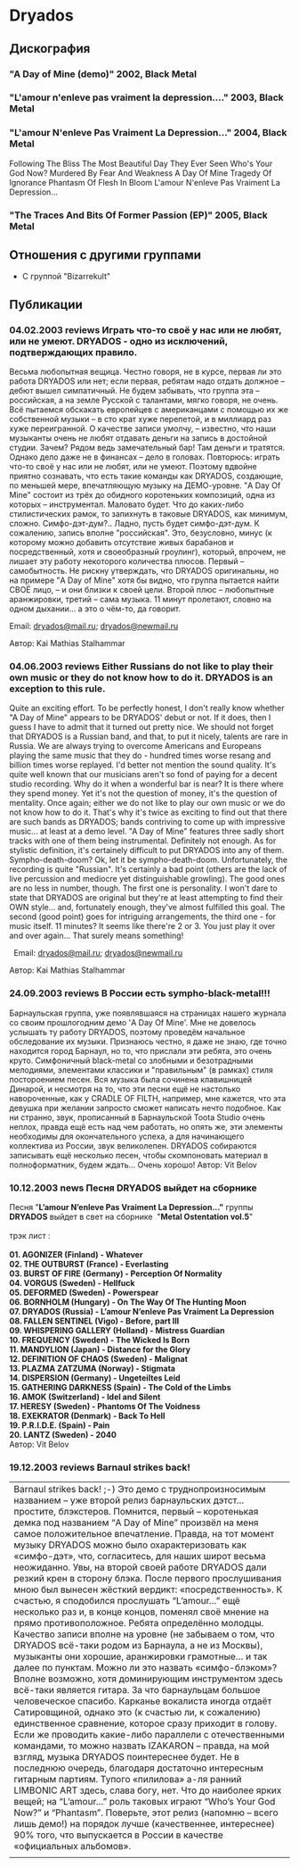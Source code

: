 # Dryados



## Дискография

### "A Day of Mine (demo)" 2002, Black Metal



### "L'amour n'enleve pas vraiment la depression...." 2003, Black Metal



### "L'amour N'enleve Pas Vraiment La Depression..." 2004, Black Metal

Following The Bliss
The Most Beautiful Day They Ever Seen
Who's Your God Now?
Murdered By Fear And Weakness
A Day Of Mine
Tragedy Of Ignorance
Phantasm
Of Flesh In Bloom
L'amour N'enleve Pas Vraiment La Depression...

### "The Traces And Bits Of Former Passion (EP)" 2005, Black Metal




## Отношения с другими группами

* C группой "Bizarrekult" 

## Публикации

### 04.02.2003 reviews Играть что-то своё у нас или не любят, или не умеют. DRYADOS - одно из исключений, подтверждающих правило.

<p>Весьма любопытная вещица. Честно говоря, не в курсе, первая ли это работа DRYADOS или нет; если первая, ребятам надо отдать должное – дебют вышел симпатичный. Не будем забывать, что группа эта – российская, а на земле Русской с талантами, мягко говоря, не очень. Всё пытаемся обскакать европейцев с американцами с помощью их же собственной музыки – в сто крат хуже перепетой, и в миллиард раз хуже переигранной. О качестве записи умолчу, – известно, что наши музыканты очень не любят отдавать деньги на запись в достойной студии. Зачем? Рядом ведь замечательный бар! Там деньги и тратятся. Однако дело даже не в финансах – дело в головах. Повторюсь: играть что-то своё у нас или не любят, или не умеют. Поэтому вдвойне приятно сознавать, что есть такие команды как DRYADOS, создающие, по меньшей мере, впечатляющую музыку на ДЕМО-уровне. "A Day Of Mine" состоит из трёх до обидного коротеньких композиций, одна из которых – инструментал. Маловато будет. Что до каких-либо стилистических рамок, то запихнуть в таковые DRYADOS, как минимум, сложно. Симфо-дэт-дум?.. Ладно, пусть будет симфо-дэт-дум. К сожалению, запись вполне "российская". Это, безусловно, минус (к которому можно добавить отсутствие живых барабанов и посредственный, хотя и своеобразный гроулинг), который, впрочем, не лишает эту работу некоторого количества плюсов. Первый – самобытность. Не рискну утверждать, что DRYADOS оригинальны, но на примере "A Day of Mine" хотя бы видно, что группа пытается найти СВОЁ лицо, – и они близки к своей цели. Второй плюс – любопытные аранжировки, третий – сама музыка. 11 минут пролетают, словно на одном дыхании… а это о чём-то, да говорит.</p>
<P> Email: <A HREF="mailto:dryados@mail.ru">dryados@mail.ru</A>; <A HREF="mailto:dryados@newmail.ru">dryados@newmail.ru</A></>

Автор: Kai Mathias Stalhammar

### 04.06.2003 reviews Either Russians do not like to play their own music or they do not know how to do it. DRYADOS is an exception to this rule.

<p>Quite an exciting effort. To be perfectly honest, I don't really know whether "A Day of Mine" appears to be DRYADOS' debut or not. If it does, then I guess I have to admit that it turned out pretty nice. We should not forget that DRYADOS is a Russian band, and that, to put it nicely, talents are rare in Russia. We are always trying to overcome Americans and Europeans playing the same music that they do - hundred times worse resang and billion times worse replayed. I'd better not mention the sound quality. It's quite well known that our musicians aren't so fond of paying for a decent studio recording. Why do it when a wonderful bar is near? It is there where they spend money. Yet it's not the question of money, it's the question of mentality. Once again; either we do not like to play our own music or we do not know how to do it. That's why it's twice as exciting to find out that there are such bands as DRYADOS; bands contriving to come up with impressive music... at least at a demo level. "A Day of Mine" features three sadly short tracks with one of them being instrumental. Definitely not enough. As for stylistic definition, it's certainely difficult to put DRYADOS into any of them. Sympho-death-doom? Ok, let it be sympho-death-doom. Unfortunately, the recording is quite "Russian". It's certainly a bad point (others are the lack of live percussion and mediocre yet distinguishable growling). The good ones are no less in number, though. The first one is personality. I won't dare to state that DRYADOS are original but they're at least attempting to find their OWN style... and, fortunately enough, they've almost fulfilled this goal. The second (good point) goes for intriguing arrangements, the third one - for music itself. 11 minutes? It seems like there're 2 or 3. You just play it over and over again... That surely means something!</p>
<P>  Email: <A HREF="mailto:dryados@mail.ru">dryados@mail.ru</A>; <A HREF="mailto:dryados@newmail.ru">dryados@newmail.ru</A></p>

Автор: Kai Mathias Stalhammar

### 24.09.2003 reviews В России есть sympho-black-metal!!!

Барнаульская группа, уже появлявшаяся на страницах нашего журнала со своим прошлогодним демо 'A Day Of Mine'. Мне не довелось услышать ту работу DRYADOS, поэтому проведём начальное обследование их музыки. Признаюсь честно, я даже не знаю, где точно находится город Барнаул, но то, что прислали эти ребята, это очень круто. Симфоничный black-metal со злобными и безотрадными мелодиями, элементами классики и "правильным" (в рамках) стиля постороением песен. Вся музыка была сочинена клавишницей Динарой, и несмотря на то, что эти песни ещё не настолько навороченные, как у CRADLE OF FILTH, например, мне кажется, что эта девушка при желании запросто сможет написать нечто подобное. Как ни странно, звук, прописанный в Барнаульской Toota Studio очень неплох, правда ещё есть над чем работать, но опять же, эти элементы необходимы для&nbsp;окончательного успеха, а для начинающего коллектива из России, звук великолепен.&nbsp;DRYADOS собираются записывать ещё несколько песен, чтобы скомпоновать&nbsp;материал в полноформатник, будем ждать... Очень хорошо!
Автор: Vit Belov

### 10.12.2003 news Песня DRYADOS выйдет на сборнике

Песня "<B>L’amour N’enleve Pas Vraiment La Depression..."</B> группы <B>DRYADOS</B> выйдет в свет на сборнике&nbsp; "<B>Metal Ostentation vol.5</B>" <BR><BR>трэк лист : <BR><BR><B>01. AGONIZER (Finland) - Whatever<BR>02. THE OUTBURST (France) - Everlasting<BR>03. BURST OF FIRE (Germany) - Perception Of Normality<BR>04. VОRGUS (Sweden) - Hellfuck<BR>05. DEFORMED (Sweden) - Powerspear<BR>06. BORNHOLM (Hungary) - On The Way Of The Hunting Moon<BR>07. DRYADOS (Russia) - L’amour N’enleve Pas Vraiment La Depression<BR>08. FALLEN SENTINEL (Vigo) - Before, part III<BR>09. WHISPERING GALLERY (Holland) - Mistress Guardian<BR>10. FREQUENCY (Sweden) - The Wicked Is Born<BR>11. MANDYLION (Japan) - Distance for the Glory<BR>12. DEFINITION OF CHAOS (Sweden) - Malignat<BR>13. PLAZMA ZATZUMA (Norway) - Stigmata<BR>14. DISPERSION (Germany) - Ungeteiltes Leid<BR>15. GATHERING DARKNESS (Spain) - The Cold of the Limbs<BR>16. AMOK (Switzerland) - Idel and Silent<BR>17. HERESY (Sweden) - Phantoms Of The Voidness<BR>18. EXEKRATOR (Denmark) - Back To Hell<BR>19. P.R.I.D.E. (Spain) - Pain<BR>20. LANTZ (Sweden) - 2040</B><BR>
Автор: Vit Belov

### 19.12.2003 reviews Barnaul strikes back!

<TABLE id=HB_Mail_Container height="100%" cellSpacing=0 cellPadding=0 width="100%" border=0 UNSELECTABLE="on">
<TBODY>
<TR height="100%" UNSELECTABLE="on" width="100%">
<TD id=HB_Focus_Element vAlign=top width="100%" background="" height=250 UNSELECTABLE="off">Barnaul strikes back! ;-) Это демо с труднопроизносимым названием – уже второй релиз барнаульских дэтст… простите, блэкстеров. Помнится, первый – коротенькая демка под названием “A Day of Mine” произвёл на меня самое положительное впечатление. Правда, на тот момент музыку DRYADOS можно было охарактеризовать как «симфо-дэт», что, согласитесь, для наших широт весьма неожиданно. Увы, на второй своей работе DRYADOS дали резкий крен в сторону блэка. После первого прослушивания мною был вынесен жёсткий вердикт: «посредственность». К счастью, я сподобился прослушать “L’amour…” ещё несколько раз и, в конце концов, поменял своё мнение на прямо противоположное. Ребята определённо молодцы. Качество записи вполне на уровне (не забываем о том, что DRYADOS всё-таки родом из Барнаула, а не из Москвы), музыканты они хорошие, аранжировки грамотные… и так далее по пунктам. Можно ли это назвать «симфо-блэком»? Вполне возможно, хотя доминирующим инструментом здесь всё-таки является гитара. За что барнаульцам большое человеческое спасибо. Карканье вокалиста иногда отдаёт Сатировщиной, однако это (к счастью ли, к сожалению) единственное сравнение, которое сразу приходит в голову. Если же проводить какие-либо параллели с отечественными командами, то можно назвать IZAKARON – правда, на мой взгляд, музыка DRYADOS поинтереснее будет. Не в последнюю очередь, благодаря достаточно интересным гитарным партиям. Тупого «пилилова» а-ля ранний LIMBONIC ART здесь, слава богу, нет. Что до наиболее ярких вещей; на “L’amour…” роль таковых играют “Who’s Your God Now?” и “Phantasm”. Поверьте, этот релиз (напомню – всего лишь демо!) на порядок лучше (качественнее, интереснее) 90% того, что выпускается в России в качестве «официальных альбомов». </TD></TR>
<TR UNSELECTABLE="on" hb_tag="1">
<TD height=1 UNSELECTABLE="on">
<DIV id=hotbar_promo></DIV></TD></TR></TBODY></TABLE>
<BLOCKQUOTE id=c2034a82>
<TABLE id=HB_Mail_Container height="100%" cellSpacing=0 cellPadding=0 width="100%" border=0 UNSELECTABLE="on">
<TBODY>
<TR height="100%" UNSELECTABLE="on" width="100%">
<TD id=HB_Focus_Element vAlign=top width="100%" background="" height=250 UNSELECTABLE="off"></TD></TR>
<TR UNSELECTABLE="on" hb_tag="1">
<TD height=1 UNSELECTABLE="on">
<DIV id=hotbar_promo></DIV></TD></TR></TBODY></TABLE></BLOCKQUOTE>
Автор: Kai Mathias Stalhammar

### 30.01.2004 reviews Russia&#39;s top notch sympho black...

This demo with a hardly-pronouncable title is already the second release of<BR>Barnaul's deathsters... oops, blacksters. As far as I remember, the first one -<BR>a short demo named " A Day of Mine" - made a most positive impression on me. At<BR>that time though, Dryados' music<BR>could be characterized as sympho-death metal which is rather uncommon for this<BR>country. Alas, in their second work, Dryados made a sharp turn to black metal.<BR>After having listened to it once, I carried out a harsh verdict: "mediocrity".<BR>Fortunately, I came to listen to "L'amour..." several more times & in the end,<BR>changed my opinion to the exactly opposite. The guys have definitely done a very<BR>good job! The recording is of rather high-level quality (would you please<BR>remember that Dryados comes not from Moscow but from Barnaul!); They are good<BR>musicians doing competent arrangements & so on point by point. Can that be<BR>called sympho-black? Yes, it is absolutely possible... even though guitars<BR>prevail over other instruments. For this, the Barnaul guys deserve a huge "thank<BR>you!". The singer's croaking sometimes sounds a bit similar to Satyr's, however<BR>( fortunately or unfortunately) this is the only comparison that immediately<BR>comes to my mind. To draw any parallels with<BR>other Russian bands, one can name Izakaron, but in my view, Dryados' music is<BR>way more interesting, - last but not least, due to rather exciting guitar<BR>passages. Thanks God, there aren't any dumb "sawing" (Russian slang) a-la early<BR>Limbonic Art. As for the best songs on "L'amour..." , these are "Who's your God<BR>now?" & "Phantasm". Believe me, this release (it is just a demo!!) is way better<BR>(i.e. more interesting & of a better quality) than 90% of what is released in<BR>Russia in the shape of "official albums".<BR>
Автор: Kai Mathias Stalhammar

### 29.02.2004 news One of the best Russian sympho-black-metal bands DRYADOS signed with MUSICA PRODUCTION

<DIV><B><IMG height=300 alt="" hspace=0 src="/images/news/2004.02/6101.jpg" width=300 align="right" border=0>DRYADOS </B>the band from Barnaul, Siberia, Russia&nbsp;released their debut album through&nbsp;<B>MUSICA PRODUCTION</B>, Moscow, Russia. <B>DRYADOS</B> is the sympho black-metal band and their first demos had good responses in international magazines.&nbsp;Music sample from&nbsp;<B>"L'amour n'enleve pas vraiment la depression..."</B>&nbsp;can be downloaded from <A href="/samples/d/dryados/2004_993.mp3"><U>http://musica.mustdie.ru/samples/d/dryados/2004_993.mp3</U></A>&nbsp;</DIV>
<DIV>&nbsp;</DIV>
<DIV>Track-list:</DIV>
<DIV><B>Following The Bliss<BR>The Most Beautiful Day They Ever Seen<BR>Who's Your God Now?<BR>Murdered By Fear And Weakness<BR>A Day Of Mine<BR>Tragedy Of Ignorance<BR>Phantasm<BR>Of Flesh In Bloom<BR>L'amour N'enleve Pas Vraiment La Depression...</B></DIV>
<DIV><B></B>&nbsp;</DIV>
<DIV><B>Labelcontact: <A href="mailto:mustdie@atom.ru">mustdie@atom.ru</A></B></DIV>
<DIV>&nbsp;</DIV>
<DIV>Bandcontact: <A href="mailto:dryados@rol.ru">dryados@rol.ru</A></DIV>
<DIV>&nbsp;</DIV>
<DIV>Labeles, 'Zines - feel free to contact. Trades are welcome.</DIV>
Автор: Vit Belov

### 12.03.2004 news DRYADOS в Томске

<center><IMG height=296 src="/images/shows_rus/2004.04/6319.gif" width=443 border=0></center>
Автор: Vit Belov

### 30.03.2004 reviews Находка из глубинки

<P>ДРИАДЫ [dryados] — в греко-римской мифологии — лесные нимфы, покровительницы деревьев, рождавшиеся вместе с деревьями, жившие в их листве и умиравшие вместе с ними. </P>
<P>В последнее время, в глубинках российской империи появляется все больше и больше групп удивляющих своим качественным и интересным материалом. Например, рыбинский BOG~MOROK, ZEROKARMA из Находки, кирово-чепецкая AUTUMN RAIN MELANCHOLY, MURDER DELIRIUM из Барнаула. И вот еще один барнаульский акт DRYADOS представляет нашему вниманию техничный и мелодичный sympho black metal, ни на кого особо не похожий, хотя и неоригинальный, при этом качественный и интересный. Отличная смесь мелодизма и брутальности, мощных оркестровых партий с тяжелыми гитарными риффами. Грамотная работа со всех сторон. Особо хочется отметить, что музыканты не злоупотребляют клавишными и немного хаотичная гитарная звуковая стена у них на первом плане. Похоже, ремастеринг альбома пошел ему на пользу. Сейчас он звучит куда монолитнее и симфоничней, чем в первом варианте. Конечно, придраться есть к чему, но сравнивая эту работу с остальным российским рынком, признаешь, что этот альбом имеет больше плюсов, чем минусов. В то же время, понимаешь, что на мировом рынке подобных работ не сосчитать, и там этот альбом может легко затеряться в общем круговороте. Но это дебют музыкантов, у них все впереди. И если этому альбому будет сопутствовать успех (что очень вероятно), то это должно подстегнуть музыкантов на дальнейшее самообразование и самосовершенствование. Глядишь, через несколько лет, им и удастся достичь признания не только на Родине. Задатки и потенциал для этого у них есть. Желание -&nbsp;думаю тоже. Осталось пожелать им везения, ну и, конечно, не переставать работать, работать и работать...</P>
Автор: Dimas

### 17.07.2004 news Первые оценки DRYADOS

<P>В новом номере журнала <B>DARK CITY #21</B> опубликованы сразу две рецензии на дебютный альбом <B>DRYADOS 'L`Amour N`enleve Pas Vraitment La Depression'</B>. <B>Юра "Хирург"</B> выставил группе высокий бал <B>4 из 5</B>, а <B>Андрей Корюхин</B> оценил работу чуть ниже - <B>3 из 5</B>.</P>
<P>"<I>Симфонический блэк, сделанный очень правильно, даже красиво, с неплохими мелодиями</I>" - <B>Хирург</B></P>
<P>"<I>Мелодичный блэк с англоязычными текстами и неплохим оформлением, безусловно, имеет коммерческий потенциал</I>" - <B>Андрей Корюхин.</B></P>
<P>Полную версию рецензий читайте в только что вышедшем новом номер <B>DARK CITY</B> с <B>CREMATORY</B> на обложке.</P>
Автор: Vit Belov

### 19.08.2004 news DRYADOS на сборнике Metal Ostentation 5

<P><STRONG>DRYADOS</STRONG> вышли на сборнике <STRONG>Metal Ostentation 5</STRONG> тиражом 2000 экземпляров. По вопросам приобретения&nbsp;компакт-диска (цена 150 рублей) обращайтесь по адресу <A href="mailto:dryados@mail.ru">dryados@mail.ru</A></P>
<P>&nbsp;</P>
Автор: Vit Belov

### 11.01.2005 articles DRYADOS: &quot;Почувствуйте нашу музыку, настроение&quot;.

<P><IMG height=328 alt="" hspace=0 src="/images/articles_rus/2005.01/7650.jpg" width=225 align=right border=5>Прошлый год ознаменовался выходом первого релиза на MUSICA Production. И вот сейчас, когда весь первый тираж почти раскуплен, мы решили рассказать об этой группе немного. На связи Роман.</P>
<P>Вопрос: Расскажи о DRYADOS в общих чертах. О состоянии дел с металлом в Ваших краях.</P>
<P>Ответ: Наш коллектив отметил свое трехлетие в декабре 2004 года, и очень много сделано за это время – записан и издан альбом, налажены контакты во многих городах Сибири, есть партнеры и друзья в Европе, Северной Америке. Сейчас налаживается организация концертов по региону, и планируются выступления в центральной части России. </P>
<P>Вопрос: Я знаю, что тексты Вам сочиняют иностранные граждане. Каким образом произошла эта кооперация?</P>
<P>Ответ: Некоторые тексты действительно написаны нашей знакомой из США - Сарой, знакомству с которой мы обязаны нашему бывшему гитаристу Денису. Он познакомился с ней через Интернет, дал послушать несколько наших песен, и она предоставила нам материал, который после некоторых изменений и был использован для песен "Who's Your God Now", "L'amour…" и "Murdered By Fear And Weakness"</P>
<P>Вопрос:&nbsp; Как бы Вы сами оценили свой дебютный альбом. Чего он, по-вашему, достоин. И какие Ваши планы на будущее?</P>
<P>Ответ: Мы считаем, что это достойное творение для дебюта, и мы очень довольны результатом, как своей работы, так и работой своего издателя и дистрибьюторов в различных уголках планеты. <BR>Альбом достоин того, чтобы его послушали, поняли, почувствовали нашу музыку, наше настроение.<BR>Если говорить о будущем коллектива, то можно отметить что сейчас в группе появился долгожданный барабанщик, который будет участвовать в записи, и, конечно же, ведется работа над новым материалом, уже сейчас готово несколько песен. Кроме того, уже записана кавер-версия песни M.Farmer "Je Te Rends Ton Amour", которая станет настоящим сюрпризом не только для наших поклонников.</P>
<P><IMG height=321 alt="" hspace=0 src="/images/articles_rus/2005.01/7651.jpg" width=274 align=left border=5>Вопрос: У Вас были проблемы с поиском барабанщика. Почему?</P>
<P>Ответ: Проблема в том, что в регионе очень сложно найти человека, который умел бы, и хотел бы работать, так как у нас довольно непростые партии ударных. К счастью, сейчас эта проблема уже решена и ведутся репетиции с хорошим музыкантом.</P>
<P>Вопрос: Вы ездите по городам в Вашем регионе. Что бы Вы могли рассказать о состоянии дел и в этих городах? Как Вас принимает публика? Какие достойные коллективы играли с Вами? Много ли народу приходило на концерты?</P>
<P>Ответ: Да, мы действительно выступаем в других городах Сибирского региона, но не так часто как хотелось - бы. В каждом городе есть интересные коллективы, с которыми приятно работать на сцене, но, к сожалению, организация самих концертов не всегда находиться на должном уровне. </P>
<P>Что касается публики, то в каждом городе есть две половины людей на концертах – те, кто пришли просто "оторваться" и те, кто пришел послушать музыку, и каждая из этих половин реагирует достаточно адекватно на наше выступление. Мне кажется что людей, которые приходят "слушать", на нашем выступлении гораздо больше, и это очень здорово, когда видишь осмысленные лица в зале. <BR>В городе Томске с нами выступала группа Apokefale - black metal, они очень активно работают, и в этом году выходит их дебютный альбом. В городе Новосибирске есть неплохие группы Morior и Wyvern, но, к сожалению, мы с ними еще не выступали. Кроме того, в регионе много молодых, начинающих коллективов. <BR></P>
Автор: Vit Belov

### 31.05.2005 news Новости от MUSICA Production

<P><B><IMG height=100 alt="" hspace=0 src="/images/news_rus/2005.05/8590.jpg" width=100 align=left border=5>SINFUL</B> - SINFUL продолжают активно презентовать свой новый альбом "Омут". В ближайшие месяцы намечено множество концертов: Санкт-Петербург (5 июня), Калуга (17 июня), открытый фестиваль в Орехово-Зуево (2-3 июля), Open-Air Metal Crowd 2005 в Речице, Беларусь (16 июля), а также коллектив отметится на Metal head Mission в Крыму. <BR>Тем временем очень успешно прошла презентация альбома в Москве 1 мая, читайте отчёт <A href="/ru/articles/1/54466/">здесь</A>. 
<P><IMG height=100 alt="" hspace=0 src="/images/news_rus/2005.05/8588.jpg" width=100 align=right border=5>Спрашивайте новый альбом <A href="/ru/band/sinful/10569/">"Омут"</A> в магазинах вашего города!!! 
<P><B>HOLY BLOOD</B> - Интервью с HOLY BLOOD опубликовано в новом номере LEGION с SIX FEET UNDER на обложке. Спрашивайте в магазинах города. 
<P>Спрашивайте новый альбом <A href="/ru/band/holy_blood/10588/">"Волны Танцуют"</A> в магазинах вашего города!!! 
<P><B></B>
<P><B><IMG height=100 alt="" hspace=0 src="/images/news_rus/2005.05/8587.jpg" width=100 align=left border=5>DRAMA</B> - группа в ближайшие месяцы перезжает на ПМЖ в Санкт-Петербург. Соответственно и концертов станет больше. В частности группа будет поддерживать ANCIENT в СПб, если, конечно же, тур состоится. Первые рецензии на альбом DRAMA на <A href="/ru/band/drama/10067/#reviews">Musica.mustdie</A> 
<P>Спрашивайте новый альбом <A href="/ru/band/drama/10067/">"Winds Choir Opera"</A> в магазинах вашего города!!! 
<P><B><IMG height=100 alt="" hspace=0 src="/images/news_rus/2005.05/8589.jpg" width=100 align=right border=5>DRYADOS</B> - После успешного тура вместе с ROSSOMAHAAR по нескольким городам западной Сибири группа планирует добраться с концертами в европейскую часть страны. В это же время DRYADOS сочиняют песни для нового альбома. </P>
<P>Спрашивайте новый альбом <A href="/ru/band/dryados/8965/">"<STRONG>L'amour N'enleve Pas Vraiment La Depression...</STRONG>"</A> в магазинах вашего города!!! </P>
<P>Также все эти диски можно риобрести в нашем интернет-магазине: <A href="/ru/shop/">http://musica.mustdie.ru/ru/shop/</A></P>
<P>Адрес лэйбла:&nbsp;<A href="http://mp.musica.mustdie.ru/">http://mp.musica.mustdie.ru</A></P>
Автор: Vit Belov

### 05.06.2005 news Black metal fest  в Новосибирске

<P>4 июля, понедельник. Пиво "НЕВСКОЕ" представляет: BLACK METAL FESTIVAL в клубе РОК-СИТИ в Новосибирске</P>
<P>Участвуют: <STRONG>Ungraved</STRONG>, <STRONG>Evoke thy Lords</STRONG>, <STRONG>Wyverna</STRONG> (Новосибирск)</P>
<P><STRONG>Хэдлайнер -&nbsp; Dryados </STRONG>(Барнаул)</P>
<P>Ночной рок-н-ролл - играет DJ Melov.  </P>
<P>Билеты от 200 рублей, по флаеру - скидка 50%. При покупке билетов в предварительной продаже - цена 100 руб . Начало&nbsp; в 20-00. Во время концерта будет организована продажа компакт-дисков групп - участников фестиваля. После концерта от клуба отправится автобус до Академгородка. ВНИМАНИЕ! Фейс-контроль. Мероприятие только для совершеннолетних (18+). При себе иметь документ, удостоверяющий личность.</P>
<P>Подробности на <A href="http://www.rockcity.ru/">www.rockcity.ru</A> </P>
Автор: Bizarre

### 10.08.2005 news DRYADOS уже в студии!

<P>Группа <STRONG>DRYADOS</STRONG> приступила к записи своего нового материала в студии <STRONG>AMM</STRONG>. Всего планируется записать около 4 новых песен и кавер на <STRONG>M. Farmer</STRONG>. Музыканты коллектива обещают подарить слушателям более жесткий материал, чем на дебютном альбоме, при этом оставаясь в рамках своей романтической концепции.</P>
Автор: Bizarre

### 15.08.2005 news Альбом DRYADOS уже в продаже!!!

<DIV><IMG height=250 alt="" hspace=0 src="/images/news_rus/2004.02/6100.jpg" width=250 align=right border=0>Дебютный альбом sympho-black-metal коллектива из Барнаула <B>DRYADOS</B>&nbsp;<B>'L'amour N'enleve Pas Vraiment La Depression...' </B>уже в продаже. Пластинка была записана в <B>Toota Studio</B> в Барнауле. Великолепный кавер-артворк выполнен&nbsp;&nbsp;<B>Andrey “DeadheaD”.</B></DIV>
<DIV>&nbsp;</DIV>
<DIV>Track-list:</DIV>
<DIV><B>Following The Bliss<BR>The Most Beautiful Day They Ever Seen<BR>Who's Your God Now?<BR>Murdered By Fear And Weakness<BR>A Day Of Mine<BR>Tragedy Of Ignorance<BR>Phantasm<BR>Of Flesh In Bloom<BR>L'amour N'enleve Pas Vraiment La Depression...</B></DIV>
<DIV>&nbsp;</DIV>
<DIV>Total time: 36 minutes.</DIV>
<DIV>&nbsp;</DIV>
<DIV>Одна песня в формате mp3 лежит по адресу <A href="/samples/d/dryados/2004_993.mp3"><U>http://musica.mustdie.ru/samples/d/dryados/2004_993.mp3</U></A></DIV>
<DIV>&nbsp;</DIV>
<DIV>ВНИМАНИЕ! ВЫЛОЖЕНА ЕЩЁ ОДНА ПЕСНЯ: <A href="/samples/d/dryados/2004_1610.mp3">http://musica.mustdie.ru/samples/d/dryados/2004_1610.mp3</A></DIV>
<DIV>&nbsp;</DIV>
<DIV>Сайт группы: <A href="http://dryados.musica.mustdie.ru/">http://dryados.musica.mustdie.ru</A></DIV>
<DIV>Cайт лэйбла: <A href="http://mp.musica.mustdie.ru/">http://mp.musica.mustdie.ru</A></DIV>
<DIV>&nbsp;</DIV>
<DIV>По всем вопросам обращаться по адресу <A href="mailto:mustdie@atom.ru">mustdie@atom.ru</A></DIV>
<DIV>&nbsp;</DIV>
<DIV>Контакт с группой : <A href="mailto:dryados@mail.ru">dryados@mail.ru</A></DIV>
<DIV>&nbsp;</DIV>
<DIV>Диск можно приобрести в "Горбушкином Дворе" в магазине Metal&Progressive (м. Багратионовская) и в нашем интернет-магазине. Спрашивайте в магазинах своего города.</DIV>
Автор: Vit Belov

### 10.09.2005 reviews … А по морю – гроб с венком плывет…

<P>Великолепный образец симфонического black metal’а из далекого города Барнаула. Трио DRYADOS – это очаровательная клавишница Динара, и два гитариста - Roman (по совместительству, он же – вокалист) и Denny (он же – басист). <BR>Музыка группы поражает продуманностью и качеством – например, очень гармонично подобран скриминг, который вроде бы и не сильно выделяется на общем фоне – но в то же время и не утоплен под нагромождением инструментала. И – это однозначно не ворона Каркуша и не утка Дональд Дак, на которых так похожи горлопаны из множества команд Черного Легиона. Это хороший блэковый скриминг. Потом, я не знаю, специально так задумывалось или нет, но получилось довольно оригинально – гитары звучат чуть глуховато и даже как-то угрожающе, тем самым, нагнетая мрачную, нервозную атмосферу. И атмосфера эта на протяжении всего альбома умело поддерживается красивыми клавишными партиями. Типа, как разделение труда – гитары делают, клавиши поддерживают. Всему свое место.<BR>Музыканты сумели совместить разнообразие тем и насыщенность аранжировок с простотой и доходчивостью материала. Здесь гармонично и без малейшего напряга уживаются melodic black metal и классические симфо-пассажи, причем оба составляющих от присутствия друг друга лишь выигрывают. <BR>Довольно оригинально, на мой взгляд, оформление полиграфии, выдержанное в голубых, не свойственных этому стилю музыки тонах. По подернутой рябью водной глади уплывает в чернеющий закат гроб – да-да, гроб с траурным венком на крышке… Согласен, визуальный ряд весьма странный и неоднозначный, но – честное слово, чем-то он цепляет. И еще – очень приятно порадовал чистый саунд – никакого песка, перегруза или пластмассы…<BR>Интро “Following The Bliss” похоже на морской прилив – словно тяжелые волны медленно накатывают на берег… А потом – начинается настоящий шторм. Величественный, полный горечи, драматизма и насквозь пронизанный темной, обреченной какой-то романтикой… Одна за другой следуют монументальные в своем величии композиции-волны, сильнейшие из которых, на мой взгляд, - “Tragedy Of Ignorance” и титульная. Семь трэков на тридцать семь минут – по-моему, идеальное время звучания для альбома…<BR>Не без пафоса, конечно, написал – но содержимому альбома соответствует.</P>
Автор: Dr. Grandma

### 02.04.2006 bios DRYADOS bio

<P>Группа была создана Динарой и Романом в 2002 году, примерно в это же время в группе появился Денис, который сильно помог становлению группы. С ним было записано первое демо “<STRONG>A day of mine</STRONG>”, получившее хорошие отклики в отечественной и зарубежной прессе и отыграны первые концерты.&nbsp; В 2003 году&nbsp; в маленькой студии на старом оборудовании был записан&nbsp; дебютный альбом "<STRONG>L'amour..</STRONG>.". Продюсированием занимался Константин Коротаев, опытный музыкант и звукорежиссер.&nbsp; После рассылки промо-пакетов&nbsp; выпуск альбома предлагали сразу несколько отечественных лейблов, был интерес и со стороны западных издателей. В марте 2004 альбом вышел на <STRONG>MUSICA Prod</STRONG>.,&nbsp; и&nbsp; в последствии тираж достиг 3000 дисков.&nbsp; после выхода альбома Денис покинул группу, и на место гитариста был приглашен Константин Коротаев.&nbsp; В конце 2004 – начале 2005 состав был полностью укомплектован&nbsp; и группа дала&nbsp; около 10 концертов, съездила в качестве турового саппорта вместе с Rossomahaar и сделала новую студийную запись - EP "The Traces and Bits of Former Passion".<BR></P>
Автор: Bizarre

### 03.04.2006 news DRYADOS выпустили EP

<P align=justify><IMG style="WIDTH: 202px; HEIGHT: 200px" height=200 alt="" hspace=0 src="/images/news_rus/2006.04/10184.jpg" width=202 align=left border=5>В конце декабря 2005 года <STRONG>DRYADOS</STRONG> выпустили собственными силами <STRONG>EP “The Traces and Bits of Former Passion”</STRONG> тиражом 199&nbsp;копий&nbsp;в картонных слипкейсах.&nbsp;На диск вошли две новых песни, кавер на песню <STRONG>M.FARMER "Je Te Rends Ton Amour"</STRONG>, концертное видео и фотографии коллектива.&nbsp;Обложку для диска делал постоянный дизайнер <STRONG>DRYADOS </STRONG>- Андрей <STRONG>"deadhead"</STRONG>.&nbsp;В данный момент идут переговоры об издании на западе материала группы в виде сплит-релиза.</P>
<P align=justify>Вот как прокомментировали выход <STRONG>EP</STRONG> в западной прессе: </P>
<P align=justify>После их успешного дебютного альбома 2004 года <STRONG>"L'amour..."</STRONG>, разросшиеся до квинтета русские предлагают, к сожалению, всего&nbsp;&nbsp; лишь малюсенький <STRONG>EP</STRONG>. Группа по-прежнему находит вдохновение для своего искуcства весьма первокласнно и изобретательно, при этом всегда с драматическим и меланхолическим настроем. Самый&nbsp; лучший и забойный трек - второй под названием <STRONG>"Congealed"</STRONG>, эта очень запоминающаяся агрессивная и сочная песня содержит в себе всё, что только можно желать для песни в данном стиле. У обновлённого квинтета довольно хорошо получилась смесь из&nbsp; неистово взрывных пассажей, полных ненависти, в сбалансированной&nbsp;&nbsp; комбинации с сильно мелодичными моментами. В некоторых местах эта вещь вызывает&nbsp; ассоциации с французской <STRONG>ANOREXIA NERVOSA</STRONG> - так что, поклонники этой группы, обратите внимание. Стоит упомянуть игру клавишницы, которая наслаждает внимательные уши восхитительно сакральными нотами.&nbsp; /<STRONG>Markus Eck - Legacy</STRONG>/</P>
<P align=justify>Симфоблек в духе <STRONG>EMPEROR</STRONG> и <STRONG>ANOREXIA NERVOSA</STRONG>. Величественные клавишные, пронзительные гитары, мощные ударные и конечно же полный ненависти вокал! Талантливая группа, которой нужен лейбл чтобы сделать их звездами. /<STRONG>Fabrice Cassaro - Metallian(fr</STRONG>)/</P>
<P>контакт: dryados(at)mail.ru</P>
Автор: Bizarre

### 27.04.2006 reviews Отечественные дриады симфонического black metal

<P>На повестке дня - новый трехпесенный сингл от барнаульских sympho black металлеров, выпущенный своими силами и в довольно-таки интересном виде – это лимитированный картонный слипкейс тиражом всего 199 копий. На данный момент состав группы изменился и расширился - появились барабанщик Александр и гитарист Константин, а вместо Denny басистом стал Руслан.</P>
<P>По сравнению с предыдущей работой (дебютный полноформатный альбом "L'amour N'enleve Pas Vraiment La Depression...", вышедший в 2005-м году на MUSICA Production) музыка DRYADOS каких-то особенных изменений не претерпела - это&nbsp; все тот же мелодичный black metal с обилием клавишных партий, с приятным scream'ом и помпезной атмосферой. Помимо двух новых собственных песен&nbsp; (из которых лично мне больше приглянулась одноименная с диском - "The Traces And Bits Of Former Passion"), музыканты записали весьма оригинальный кавер на песню Милен Фармер "Je Te Rends Ton Amour", очень даже вписывающийся в творчество DRYADOS (ежели б не написали, что это кавер, подумал бы, что это их песня). Диск также содержит мультимедиа-часть - это концертное видео и фотографии коллектива. И все бы хорошо, но вот вопрос у меня есть - чего ж так мало-то?..</P>
Автор: Dr. Grandma

### 09.08.2006 news Gargoyle Party в Барнауле

<P>8 сентября в клубе "Глазное яблоко" (Малый зал Шоу-центра Козилей) состоится первый, ежегодный концерт, посвященный памяти легендарным гротескным и фантастическим существам, населявшим когда-то нашу землю, как известно покоящуюся на трёх слонах, что стоят на панцире гигантской черепахи, дрейфующей в средиземном море…</P>
<P>В концерте примут участие ВИА «<STRONG>БЕСКОНЕЧНОСТЬ</STRONG>», «<STRONG>DRYADOS</STRONG>», "<STRONG>CROMLECH</STRONG>", а также «<STRONG>EVOKE&nbsp;THY LORDS</STRONG>», приедущие почтить память Горгульи из далекого королевства Новосибирск.</P>
<P>Вход будет осуществляться в 19:00 по атомным часам г. Барг(на)уля.<BR>При входе будет взиматься дань в размере 110 древесных песо.</P>
<P>Пришедшим в костюмах горгульи, а также в футболках «I love Gargoyle» © – скидка 50%!</P>
<P>Также будет организована рекламная поддержка концепции, в виде футболок, флажков и прочей горгульей атрибутики, так что для полного угара - запасайтесь дополнительными древесными песо. Также состоится продажа DVD дисков с концертами, стоймостью от 100р.</P>
Автор: Bizarre

### 17.08.2006 news Презентация альбома UNGRAVED, Новосибирск

<P>Новосибирск, клуб "<STRONG>РОК-СИТИ</STRONG>", 16 сентября. <BR>билеты 100 рублей в предварительной продаже, в день концерта - 200.<BR>начало концерта в 18.00<BR>Участвуют <STRONG>UNGRAVED</STRONG> (melodic death), <STRONG>DRYADOS</STRONG> (Romantic sympho black, Барнаул)</P>
Автор: Bizarre

### 30.08.2006 news ПРИСОЕДИНЯЙТЕСЬ К  КУЛЬТУ!!!

<P>Вокалист <STRONG>DRYADOS</STRONG>&nbsp;выложил в сеть две песни собственного сайд-проекта <STRONG>BIZARREKULT. BIZARREKULT -</STRONG> это единственный в мире блек метал с лирикой на татарском (!) языке.&nbsp; Скачать песни можно со странички группы<STRONG> </STRONG><A href="http://www.myspace.com/bizarrekult">http://www.myspace.com/bizarrekult</A>. </P>
Автор: Bizarre

### 30.08.2006 news JOIN THE KULT!!!

<P>With great pleasure we would like to announce side project of<STRONG> DRYADOS's</STRONG> frontman - <STRONG>BIZARREKULT. </STRONG><STRONG>BIZARREKULT</STRONG> is a cold, grim and depressive black metal art. It is where classical black metal meets hypnotizing and even shamanic intonations of Tatar language.<STRONG>&nbsp;</STRONG><STRONG>BIZARREKULT</STRONG> is a message for those who are tired of this living, tired of chaos in the world where misanthropy becomes nothing but the only life codex for everyone.&nbsp;<STRONG>BIZARREKULT</STRONG> is an original band. It is a new total <STRONG>KVLT</STRONG>!!! JOIN THE KULT AT <A href="http://www.myspace.com/bizarrekult">http://www.myspace.com/bizarrekult</A></P>
Автор: Bizarre

### 01.09.2006 news TERMINAL CHAOS FEST, Томск

<FONT size=1>
<P><STRONG>SIGNIS</STRONG>T -Dark metal, <STRONG>SILENT HOUR</STRONG>(Кемерово)-Melodic death, &nbsp;<STRONG>ULTIMATE REALITY</STRONG> -Nu death metal, <STRONG>СЛОМАННЫЙ ВОЗДУХ</STRONG> -Neo death metal, <STRONG>PANZERTANK</STRONG> -military industrial metal, <STRONG>DRYADOS </STRONG>(Барнаул) -Romantic black metal, <STRONG>САВАН</STRONG>- heavy&nbsp;metal <BR>клуб "ФАКЕЛ", билеты 160-180 руб, начало в 17.00</P></FONT>
Автор: Bizarre

### 19.03.2007 articles DRYADOS: &quot;Неопубликованное интервью...&quot;

<P><IMG height=213 alt="" hspace=0 src="/images/articles_rus/2007.03/11473.jpg" width=394 align=right border=5>Сегодня мы публикуем материал, написанный около года назад, который должен был появиться в каком-то новом Интернет-издании, но оно «приказало долго жить».<BR>Итак, Роман из DRYADOS отвечает на вопросы Тимофея Матюхина (<A href="mailto:666_tatu_666@rambler.ru">666_tatu_666@rambler.ru</A>)</P>
<P>1.&nbsp;Поскольку группа DRYADOS не очень хорошо известна в народе, для начала не-много истории: кто? где? когда? Попутно о произошедших переменах в составе, в частности, уходе Дениса.<BR>- Группа была создана Динарой и Романом в 2002 году, примерно в это же время в группе появился Денис, который сильно помог становлению группы. С ним мы за-писали первое демо “A day of mine”, получившее хорошие отклики в отечествен-ной и зарубежной прессе и отыграли первые концерты.&nbsp; В 2003 году мы засели в маленькую студию и на старом оборудовании записали свой дебютный альбом. Продюсированием занимался Константин Коротаев, опытный музыкант и звукоре-жиссер.&nbsp; После рассылки промо-пакетов нам предложили выпуск альбома сразу не-сколько отечественных лейблов, был интерес и со стороны западных издателей. Мы согласились&nbsp; на предложение Виталия Белова из MUSICA Prod.,&nbsp; т.к. были уверены, что он окажет 100% поддержку релизу, и по прошествии времени можно с уверенностью сказать, что мы не ошиблись.&nbsp; К сожалению, после выхода альбома Денис покинул группу, и на место гитариста был приглашен Константин Коротаев. В этом составе мы дали пару концертов и продолжали поиск ударника. В конце 2004 – начале 2005 мы укомплектовали состав новыми музыкантами и успели отыграть около 10 концертов и сделать новую студийную запись.</P>
<P>2.&nbsp;Как вы дошли до жизни такой, что решили играть тяжелую музыку?<BR>- We have been spellbound….. (шутка).&nbsp; Для нас та музыка, которую мы делаем –&nbsp;&nbsp;&nbsp;&nbsp;&nbsp;&nbsp;&nbsp;&nbsp;&nbsp;&nbsp;&nbsp;&nbsp;&nbsp;&nbsp;&nbsp; выражение собственных&nbsp; эмоций, чувств, мы не выбираем стиль и степень “тяже-сти”,&nbsp; все происходит интуитивно.</P>
<P>3.&nbsp;Был ли у вас предыдущий музыкальный опыт в других коллективах? Есть ли у ко-го-то из участников группы музыкальное образование? Имеются ли параллельные проекты? <BR>- Константин несколько лет назад был гитаристом группы “MURDER DELIRI-UM”, а в данный момент играет на басу в альтернативной команде&nbsp; “A MADDEL”. Ударник Александр до этого пробовал силы в альтернативной музыке,&nbsp; басист Рус-лан в трэше. Мы с Динарой всегда сочиняем музыку вместе &#61514;.&nbsp; Единственный че-ловек с музыкальным образованием в нашем коллективе -&nbsp; Динара, у нее за плеча-ми музыкальное училище и Институт Культуры. Что касается проектов, как я уже говорил, Константин занят в альтернативной команде на басу, а&nbsp; я сейчас&nbsp; занима-юсь собственным сайд-проектом, который вы сможете услышать до конца этого года.</P>
<P>4.&nbsp;Откуда такое «сказочное» название группы? За ним скрывается какой-то смысл, или же просто понравилось слово? <BR>-&nbsp;&nbsp; За названием скрывается глубокая духовность группы. Слово само нашло меня, задолго до образования группы. </P>
<P>5.&nbsp;Ваш дебютный альбом “L’Amour N’Enleve Pas Vraiment La Dеpression” был за-писан еще в 2003 году. Как по прошествии трех лет вы оцениваете его? Любимые песни с альбома?<BR>- Мы считаем, что для тех условий, в которых он был сделан, альбом просто вели-колепен. Многие песни стали проверенными хитами на концертах, и узнаются на-шими сибирскими фанатами. Ну и тот факт, что на сегодняшний день лейбл напе-чатал 3000 дисков, тоже говорит сам о себе! Любимые песни у нас у каждого раз-ные. Это и “The most…”, “Tragedy of Ignorance”, “Phantasm”, ну и, конечно же “L’Amour…”</P>
<P>6.&nbsp;Несмотря на наличие по всему миру огромного числа групп, играющих симфо-блэк, вам удалось на том альбоме создать что-то свое, отличное от других. Навер-ное, тяжело сделать что-то новое в этом изъезженном вдоль и поперек жанре? Или вы вообще играете не симфо-блэк?:-)<BR>&nbsp;&nbsp;&nbsp; - Сделать что-либо серьезное, вообще трудно. Наша музыка очень чувственна и романтична, это и отличает ее от других, мы называем свой стиль – романтический симфо-блэк. Сейчас очень многие группы пытаются позиционировать себя как ро-мантические,&nbsp; но их на самом деле во всем мире по пальцам можно пересчитать.</P>
<P>7.&nbsp;В своей рецензии на альбом я несколько критически высказался о лирике, но, изу-чив ее более внимательно, понял, что ошибался. При внимательном ее прочтении мне показалось, что альбом можно назвать в некотором смысле концептуальным. Есть ли действительно некая концепция?<BR>-&nbsp; Работу над лирикой&nbsp; к альбому вели несколько человек. Основная часть текстов написана мной и нашей подругой Сарой из США. Мне очень понравилась незави-симая друг от друга работа, и то, что потом текст сам находит необходимую ему песню. Я сразу чувствую, какие слова подойдут в ту или иную песню, а какие нет. Концепция заключается в передаче в тексте моего мировоззрения, моих ощущений слушателям. Каждый текст имеет какое-то значение в моей жизни. Палитра чувств и образов очень обширна, но большую часть лирики занимает&nbsp; любовь, но не в привычном понимании этого слова -&nbsp; это и любовь жертвы к своему палачу, созда-теля к своим убогим созданиям. <BR>&nbsp;<BR>8.&nbsp;Кто придумал такую чудесную обложку: гроб посреди безбрежного океана? Что она символизирует?<BR>-&nbsp; Обложку нарисовал наш постоянный дизайнер Андрей “deadhead” из города Черновцы, Украина. Мы познакомились с ним через ФИДО еще в 2002 году, когда попросили его сделать логотип группы. Когда мы предложили ему работу над оформлением для альбома,&nbsp; он сам выбрал идею для обложки после прослушива-ния музыкального материала. Мне очень понравилось то, что у него было свое по-нимание, видение музыки и&nbsp; текста, воплотившееся в конечный результат, который очень подходит нашему альбому. Кроме того, у него были личные мотивы в созда-нии именно такой обложки, поэтому я не буду до конца раскрывать всю идею. </P>
<P>9.&nbsp;Часто ли вы выступаете живьем? Вы просто играете, или же есть какое-то шоу?<BR>- После того, как мы стали полноценным коллективом в конце 2004 года, мы много выступали и даже ездили в качестве суппорта с группой ROSSOMAHAAR.&nbsp; На-стоящий метал концерт - это всегда шоу, и мы стараемся, чтобы людям было инте-ресно на нашем выступлении. Конечно, наша музыка требует от слушателя боль-шого внимания, но у нас есть и&nbsp; элементы, когда можно просто посходить с ума и размяться &#61514;</P>
<P>10.&nbsp;Какие команды, с кем вы играли вместе, и вообще сибирские группы, ибо они не очень хорошо известны у нас, можете назвать?<BR>- Мы играли с разными сибирскими коллективами, и&nbsp; хотелось бы отметить моло-дую группу из Новосибирска – UNGRAVED, ребята сейчас записали&nbsp; очень каче-ственный дебютник, и я думаю, что многие отечественные издатели с удовольстви-ем выпустят их. Еще нужно отметить группу из Кемерово – EXVENTER, они ис-полняют очень качевый&nbsp; и интересный брутал дэт.&nbsp;&nbsp; Кроме того, мы&nbsp;&nbsp; выступали с GRENOUER, и съездили в мини-тур с ROSSOMAHAAR! </P>
<P>11.&nbsp;В конце прошлого года у вас вышел мини-альбом. Он был издан собственными си-лами ограниченным тиражом. Почему так? Не нашлось лейбла? Что с Musica Production?<BR>&nbsp;&nbsp;&nbsp; - В декабре мы самостоятельно выпустили EP “The Traces and Bits of Former Passion” тиражом 199 копий в картонных слипкейсах. Никакого издателя нет, по-тому что изначально мы его и не искали, и хотели сделать все самостоятельно. С помощью этого мини-альбома мы хотим показать слушателям и прессе как мы раз-виваемся, что нового в нашей музыке, как мы звучим&nbsp; с живыми ударными. Кроме того, это настоящий подарок нашим преданным поклонникам, т.к. все диски про-нумерованы от руки участниками группы.&nbsp; <BR>&nbsp;&nbsp; Приоткрою вам один небольшой секрет - в данный момент идут переговоры по&nbsp; выпуску этого материала на западном лейбле в формате сплит - релиза. Так что, спешите купить остатки нашего тиража – это уже практически раритет!</P>
<P>12.&nbsp;На МеталСторме (<A href="http://www.metalstorm.ee/">www.metalstorm.ee</A>) я послушал песню с мини-альбома, она по-казалась мне несколько более жесткой и тяжелой в сравнении со старым материа-лом. Это то направление, в котором будет дальше развиваться группа?<BR>&nbsp;&nbsp;&nbsp; -&nbsp; Сейчас мы именно так чувствуем окружающий мир и так видим себя в нем. Хотя достаточно сложно обещать как будет развиваться группа, это непредсказуе-мый процесс. </P>
<P>13.&nbsp;Также на миньоне присутствует кавер на Милен Фармер. В сочетании с тем, что ваш первый альбом носит французское название, можно предположить, что у вас какое-то особое отношение к Франции?<BR>-&nbsp;&nbsp;&nbsp; Наверное, это неделимая часть общей романтической концепции коллектива. Кроме того,&nbsp; меня с Францией связывают родственные узы, и наша музыка имеет определенный успех у французской аудитории,&nbsp; кавер там очень любят. </P>
<P>14.&nbsp;Продолжая тему Фармер. Я лично довольно спокойно отношусь к ее творчеству, но вот клипы у нее просто потрясающие. Какого мнения группа DRYADOS о клипах Милен Фармер?<BR>-&nbsp; Мы очень высокого мнения о клипах и о музыке этой певицы. Это настоящее ис-кусство, которое не часто встретишь в среде поп-музыки. На создание кавера на “Je Te Rends Ton Amour” повлиял именно одноименный видеоклип, который тро-нул нас до глубины души. </P>
<P>15.&nbsp;Что вообще нравится не из металла? Классическая музыка, эстрадная, что-то еще? Ну и заодно про ваши предпочтения среди метал-групп.<BR>&nbsp;&nbsp;&nbsp; Любая интересная музыка – классическая, современная, электронная, абсолютно любая. <BR>-&nbsp;&nbsp; Что касается метал коллективов, то здесь у каждого музыканта свои предпочте-ния.&nbsp;&nbsp;&nbsp; Александр и Константин любят современные направления в металле (THE DILLINGER ESCAPE PLAN, SYSTEM OF A DOWN), Руслан практически все-яден, Динара любит симфо-блек (ANOREXIA NERVOSA), я же слушаю в послед-нее время очень много&nbsp; блека (CARPATHIAN FOREST, KHOLD, DARK FORTRESS) и MY DYING BRIDE. При этом я думаю, каждый из нас в разной степени уважает DIMMU BORGIR, MAYHEM. </P>
<P>16.&nbsp;Когда можно ожидать нового полноформатника? Что на нем можно ожидать ус-лышать, в каком направлении будет двигаться группа? Не планируете ли поиск иностранного лейбла для дальнейшего сотрудничества?<BR>-&nbsp;&nbsp; Я думаю, к концу этого года или в начале следующего мы разродимся полно-ценным альбомом и запишем его в приличной студии. На нем можно будет услы-шать музыку в лучших традициях нашей группы – очень мелодичную, чувствен-ную, но&nbsp; при этом альбом будет достаточно яростным и местами даже жестким! Поиск партнеров ведется постоянно, и уже есть некоторые предложения. </P>
<P>17.&nbsp;Вообще трудно, наверное, исполнять подобную музыку, живя далеко от «Европы», от тех же Москвы с Питером, где больше возможностей куда-то пробиться? Вы, если не ошибаюсь, еще не играли за пределами Сибири? Есть ли планы приехать к нам, осуществимо ли это?<BR>-&nbsp;&nbsp; Да, такие планы у нас имеются, но я пока не буду раскрывать их.&nbsp; Будем&nbsp; наде-яться, в этом году вы увидите нас на концертных площадках центральных городов России. </P>
<P>18.&nbsp;“Who’s your god now?”&nbsp; В кого или во что верят участники группы?<BR>&nbsp;&nbsp; - Прежде всего, участники группы верят в себя и свои возможности сделать не-возможное! Если касаться вероисповедания – наш ударник Александр - православ-ный христианин, остальные не имеют выраженной ориентации, либо не хотят афишировать своей веры. </P>
<P>19.&nbsp;Вопрос персонально к Динаре. В наше время девушка в метал-группе далеко не редкость, но все же каково быть единственной представительницей прекрасного пола в мужской компании? Не обижают? :)<BR>-&nbsp; Не обижают. Я смело могу сказать, что это самые близкие мне друзья, и я ими очень дорожу. Ни за что не променяю их на других, даже более интересных, вирту-озных или мегабрутальных… &#61514;&nbsp; </P>
<P>20.&nbsp;Невероятная (ну или очень маловероятная) ситуация, но все же: у вас есть неогра-ниченная сумма денег в долларовом эквиваленте (или в евровом, если так больше нравится) на съемку клипа. Что можно было бы ожидать там увидеть? Ну и есть ли реальные планы по съемке клипа?<BR>&nbsp;&nbsp;&nbsp;&nbsp; - Если бы у нас была неограниченная сумма, мы бы наняли профессионального клипмейкера, который бы сделал все на высшем уровне. <BR>&nbsp;&nbsp;&nbsp;&nbsp; Что касается конкретных планов – то планы есть, конечно, более того у нас уже есть концертное видео, входящее в EP “The Traces and Bits of Former Passion” и&nbsp; пробный клип на песню “A Day of Mine”. </P>
<P>21.&nbsp;Каких целей вы хотите добиться с DRYADOS? Только не говори, что продавать диски миллионными тиражами и быть завсегдатаями на МТВ?:-)<BR>&nbsp;&nbsp; -&nbsp;&nbsp;&nbsp; Зачем спрашивать, если знаешь ответ &#61514;&nbsp; Ну а если без шуток, мы планируем продолжать создавать интересную музыку и выступать по всему миру. </P>
<P>22.&nbsp;В заключение остается поблагодарить за интервью, пожелать группе всяческих ус-пехов (и миллионных тиражей&#61514;). Ну и какие-нибудь финальные слова. <BR>&nbsp;&nbsp;&nbsp; -&nbsp;&nbsp;&nbsp; Всем кто, любит интересную музыку,&nbsp; мы рекомендуем ознакомиться&nbsp; с на-шими работами и до встречи на концертах! Спасибо за интерес к нашему коллек-тиву!</P>
Автор: Bizarre


## Обсуждения


## Упоминания

### Hellfire-6

Kai Mathias Stalhammar 19.09.2003 16:36:
Roman: Роман, который из Dryados?.. Так и не дождался я вашего альбомчика нового.. :upset:

### Hellfire-6

Kai Mathias Stalhammar 21.09.2003 03:29:
"Lazar:(21.09.2003 03:22)     <BR>Ну не совсем обязательно играть 100 процентный блэк, для того чтобы пописаться на компиляцию"<BR><BR>На последнем альбоме Росомахи блэка вообще нет нихуйя. :-) <BR>А Dryados играют атмосферный дэт-дум, насколько я помню. <BR><BR><BR>ЗЫ: Кстати, зайду завтра. :beer: :super:

### Russian metal bands

Roman_dr 04.04.2004 00:26:
DRYADOS - the band from Barnaul, Siberia<BR>Music sample from forthcoming CD can be downloaded from<BR><A HREF="http://musica.mustdie.ru/samples/d/dryados/2004_993.mp3" TARGET="_blank">http://musica.mustdie.ru/samples/d/dryados/2004_993.mp3</A>

### Russian black metal

Dimas 21.04.2004 17:18:
Аркона это не black....<BR>а по теме - Rossomahaar, Tvangeste, Crystal Abyss, Ashen Light, Stigmatic Chorus, Dryados, Mind Eclipse <BR>хотя некоторые из этих команд не являются чисто black'овыми

### Russian black metal

A-n 21.04.2004 20:56:
А, и DRYADOS ниче.

### Лучшая группа СНГ 2004

ендук по имени Тайлер 10.01.2005 08:51:
KeatTikhones: ну, значит, в твоем случае "абсолютный" означает - "абсолютно никакой".<BR>Я за Mechanical Poet голосовалъ.<BR><BR>И, кстати, насчет накрутки - а че за те две группы,  Holy Dragons и Dryados? Я просто действительно впервые о них слышу.<BR>

### Мини-тур группы Rossomahaar  по Сибири:

Roman_dr 21.04.2005 08:01:
Мини-тур группы Rossomahaar  по Сибири:    Томск, 20 апреля, клуб Матрица, билет 200 рублей.  Участвуют Rossomahaar, Dryados, A maddel, Apokefale <BR>        <BR>Барнаул 21 апреля, клуб Зебра, 130 рублей, Rossomahaar, Dryados, Selfautopsy, A maddel + suport<BR><BR><BR>В томске прошел. приехали сейчас.Организация пиздетс. найоб полный.<BR>но РОСОМАХА это ЖЫРРРРРР!!!! круто!!!<BR><BR>ребята зажли по полной!!!!<BR><BR>кроме того вы выжрали 20 литров пива и 3 литра водочки по дороге :)))) <BR>

### Мини-тур группы Rossomahaar  по Сибири:

Roman_dr 12.05.2005 15:45:
Вот два небольших видеофайла, по 2.5 мб каждый.  на них можно лицезреть Dryados ;) <BR><BR><A HREF="http://dryados.musica.mustdie.ru/photos/11111.00.avi" TARGET="_blank">http://dryados.musica.mustdie.ru/photos/11111.00.avi</A><BR><BR><A HREF="http://dryados.musica.mustdie.ru/photos/22222.00.avi" TARGET="_blank">http://dryados.musica.mustdie.ru/photos/22222.00.avi</A>

### Клавишница ищет группу!!!

Kniaz 12.10.2005 11:17:
"Вообще "клавишница" - это, как мне всегда казалось, какое-то самое унизительное положение в группе. Типа, клавишница или всем дает, или ноет постоянно, или еще чего-нибудь. Клавишница обычно глупее всех выглядит на концертах. хз почему. "<BR><BR>Ну не всегда так!Вот например клавишница барнаульской группы Dryados лучше всех в группе играет и ещё музыку пишет!<BR>А насчёт того что всем даёт,это вообще фигня!даёт обычно одному,мужу или женеху:)это пфакт,так чаще всего бывает с клавишницоми....)))

